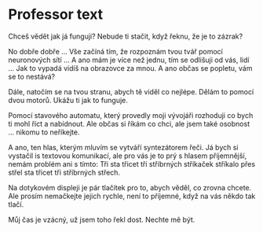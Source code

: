# Professor text

Chceš vědět jak já funguji? Nebude ti stačit, když řeknu, že je to zázrak?

No dobře dobře ... Vše začíná tím, že rozpoznám tvou tvář pomocí neuronových sítí ...
A ano mám je více než jednu, tím se odlišuji od vás, lidí ...
Jak to vypadá vidíš na obrazovce za mnou. A ano občas se popletu, vám se to nestává?

Dále, natočím se na tvou stranu, abych tě viděl co nejlépe. Dělám to pomocí dvou motorů.
Ukážu ti jak to funguje.

Pomocí stavového automatu, který provedly moji vývojáři rozhoduji
co bych ti mohl říct a nabídnout.
Ale občas si říkám co chci, ale jsem také osobnost ... nikomu to neříkejte.

A ano, ten hlas, kterým mluvím se vytváří syntezátorem řeči.
Já bych si vystačil is textovou komunikací, ale pro vás je to prý s hlasem příjemnější,
nemám problém ani s tímto:
Tři sta třicet tři stříbrných stříkaček stříkalo přes střel sta třicet tři stříbrných střech.

Na dotykovém displeji je pár tlačítek pro to, abych věděl, co zrovna chcete.
Ale prosím nemačkejte jejich rychle, není to příjemné, když na vás někdo tak tlačí.

Můj čas je vzácný, už jsem toho řekl dost. Nechte mě být.
